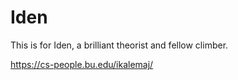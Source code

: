 # Iden

This is for Iden, a brilliant theorist and fellow climber.

https://cs-people.bu.edu/ikalemaj/

